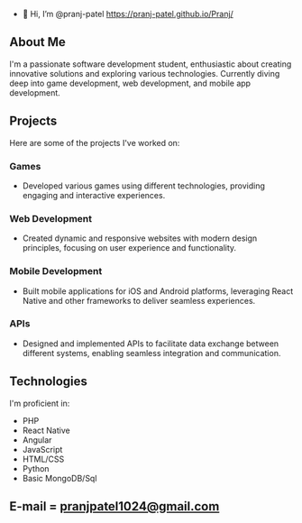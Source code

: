 - 👋 Hi, I’m @pranj-patel https://pranj-patel.github.io/Pranj/
  
## About Me
I'm a passionate software development student, enthusiastic about creating innovative solutions and exploring various technologies. Currently diving deep into game development, web development, and mobile app development.

## Projects
Here are some of the projects I've worked on:

### Games
- Developed various games using different technologies, providing engaging and interactive experiences.

### Web Development
- Created dynamic and responsive websites with modern design principles, focusing on user experience and functionality.

### Mobile Development
- Built mobile applications for iOS and Android platforms, leveraging React Native and other frameworks to deliver seamless experiences.

### APIs
- Designed and implemented APIs to facilitate data exchange between different systems, enabling seamless integration and communication.

## Technologies
I'm proficient in:
- PHP
- React Native
- Angular
- JavaScript
- HTML/CSS
- Python
- Basic MongoDB/Sql

## E-mail = pranjpatel1024@gmail.com
